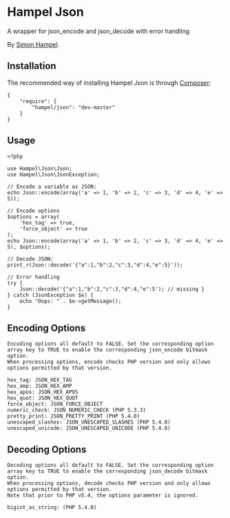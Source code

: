 Hampel Json
===========

A wrapper for json_encode and json_decode with error handling

By [Simon Hampel](http://hampelgroup.com/).

Installation
------------

The recommended way of installing Hampel Json is through [Composer](http://getcomposer.org):

    {
        "require": {
            "hampel/json": "dev-master"
        }
    }
    
Usage
-----

    <?php

    use Hampel\Json\Json;
    use Hampel\Json\JsonException;

    // Encode a variable as JSON:
    echo Json::encode(array('a' => 1, 'b' => 2, 'c' => 3, 'd' => 4, 'e' => 5));

	// Encode options
	$options = array(
		'hex_tag' => true,
		'force_object' => true
	);
 	echo Json::encode(array('a' => 1, 'b' => 2, 'c' => 3, 'd' => 4, 'e' => 5), $options);
 	
    // Decode JSON:
    print_r(Json::decode('{"a":1,"b":2,"c":3,"d":4,"e":5}'));

    // Error handling
    try {
        Json::decode('{"a":1,"b":2,"c":3,"d":4,"e":5'); // missing }
    } catch (JsonException $e) {
        echo "Oops: " . $e->getMessage();
    }
 
 Encoding Options
 ----------------
 
	Encoding options all default to FALSE. Set the corresponding option array key to TRUE to enable the corresponding json_encode bitmask option.
	When processing options, encode checks PHP version and only allows options permitted by that version.
	
	hex_tag: JSON_HEX_TAG
	hex_amp: JSON_HEX_AMP
	hex_apos: JSON_HEX_APOS
	hex_quot: JSON_HEX_QUOT
	force_object: JSON_FORCE_OBJECT
	numeric_check: JSON_NUMERIC_CHECK (PHP 5.3.3)
	pretty_print: JSON_PRETTY_PRINT (PHP 5.4.0)
	unescaped_slashes: JSON_UNESCAPED_SLASHES (PHP 5.4.0)
	unescaped_unicode: JSON_UNESCAPED_UNICODE (PHP 5.4.0)

 Decoding Options
 ----------------
	
	Decoding options all default to FALSE. Set the corresponding option array key to TRUE to enable the corresponding json_decode bitmask option.
	When processing options, decode checks PHP version and only allows options permitted by that version.
	Note that prior to PHP v5.4, the options parameter is ignored.
		
	bigint_as_string: (PHP 5.4.0)
	
